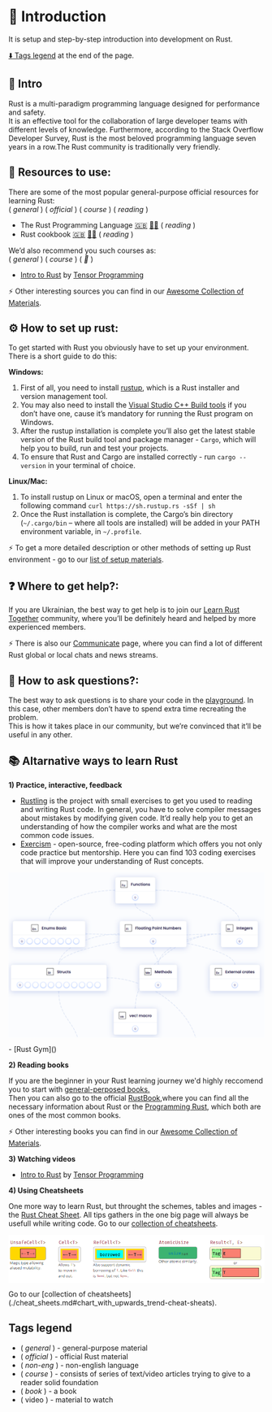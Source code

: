 # :footprints:️ Introduction

It is setup and step-by-step introduction into development on Rust.

[:arrow_down: Tags legend](#tags-legend) at the end of the page.

## :crab: Intro

<!-- [![](https://github.com/ChapliaS/LearnRustTogether/blob/master/asset/img/logo/rust-social-wide.jpg)](introduction.md) -->

Rust is a multi-paradigm programming language designed for performance and safety.<br/> It is an effective tool for the collaboration of large developer teams with different levels of knowledge. Furthermore, according to the Stack Overflow Developer Survey, Rust is the most beloved programming language seven years in a row.The Rust community is traditionally very friendly.

## :book:	 Resources to use:
There are some of the most popular general-purpose official resources for learning Rust: <br/>
( _general_ ) ( _official_ ) ( _course_ ) ( _reading_ )
- The Rust Programming Language [:uk:](https://doc.rust-lang.org/book/ch00-00-introduction.html) [:pirate_flag:](https://doc.rust-lang.ru/book/) ( _reading_ )
- Rust cookbook [:uk:](https://rust-lang-nursery.github.io/rust-cookbook/) [:pirate_flag:](https://doc.rust-lang.ru/rust-cookbook/intro.html) ( _reading_ )

We’d also recommend you such courses as:<br/>
( _general_ ) ( _course_ ) ( _:movie_camera:_ )
- [Intro to Rust](https://www.youtube.com/playlist?list=PLJbE2Yu2zumDF6BX6_RdPisRVHgzV02NW) by [Tensor Programming](https://www.youtube.com/c/TensorProgramming) 
<!-- - [Rust Tutorial](https://www.youtube.com/playlist?list=PLLqEtX6ql2EyPAZ1M2_C0GgVd4A-_L4_5) by [Doug Milford](https://www.youtube.com/channel/UCmBgC0JN41HjyjAXfkdkp-Q)  -->
<!-- - [The Rust Lang Book](https://www.youtube.com/playlist?list=PLai5B987bZ9CoVR-QEIN9foz4QCJ0H2Y8) by [Let's Get Rusty](https://www.youtube.com/c/LetsGetRusty)  -->
  
:zap:	Other interesting sources you can find in our [ Awesome Collection of Materials](./learn.md#mortar_board-our-awesome-collection-of-materials-to-learn-rust).

## :gear: How to set up rust:

To get started with Rust you obviously have to set up your environment.<br/> 
There is a short guide to do this:<br/>

**Windows:**
 1. First of all, you need to install [rustup](https://github.com/rust-lang/rustup.rs), which is a Rust installer and version management tool.
 2. You may also need to install the [Visual Studio C++ Build tools](https://visualstudio.microsoft.com/visual-cpp-build-tools/) if you don’t have one, cause it’s mandatory for running the Rust program on Windows.
 3. After the rustup installation is complete you’ll also get the latest stable version of the Rust build tool and package manager  - `Cargo`, which will help you to build, run and test your projects.
 4. To ensure that Rust and Cargo are installed correctly - run `cargo --version` in your terminal of choice. 

**Linux/Mac:**
1. To install rustup on Linux or macOS, open a terminal and enter the following command    `curl https://sh.rustup.rs -sSf | sh`
2. Once the Rust installation is complete, the Cargo’s bin directory (`~/.cargo/bin` – where all tools are installed) will be added in your PATH environment variable, in `~/.profile`.

:zap:	To get a more detailed description or other methods of setting up Rust environment - go to our [list of setup materials](https://github.com/rust-lang-ua/learn_rust_together/blob/master/learn.md#setup). 

## :question: Where to get help?:

If you are Ukrainian, the best way to get help is to join our [Learn Rust Together](https://t.me/rustlang_ua) community, where you’ll be definitely heard and helped by more experienced members.

:zap:	There is also our [Communicate](./communicate.md) page, where you can find a lot of different Rust global or local chats and news streams. 

## :pushpin: How to ask questions?:

The best way to ask questions is to share your code in the [playground](https://play.rust-lang.org/). In this case, other members don’t have to spend extra time recreating the problem.<br/>
This is how it takes place in our community, but we’re convinced that it’ll be useful in any other. 

## :books: Altarnative ways to learn Rust

**1) Practice, interactive, feedback**
- [Rustling](https://github.com/rust-lang/rustlings#rustlings-%EF%B8%8F) is the project with small exercises to get you used to reading and writing Rust code. In general, you have to solve compiler messages about mistakes by modifying given code. It’d really help you to get an understanding of how the compiler works and what are the most common code issues. 
- [Exercism](https://exercism.org/tracks/rust/concepts) - open-source, free-coding platform which offers you not only code practice but mentorship. Here you can find 103 coding exercises that will improve your understanding of Rust concepts.
<p align="center">
<img src="./asset/img/introduction_page/exercism.png"  width="600" align="center" />
</p>
- [Rust Gym]()

**2) Reading books**

If you are the beginner in your Rust learning journey we'd highly reccomend you to start with [general-perposed books.](./learn.md#star-general-purpose-courses) <br/> 
Then you can also go to the official [RustBook](https://doc.rust-lang.org/book/),where you can find all the necessary information about Rust or the [Programming Rust](https://cuteboyprogrammers.com/pdf/humblebundle/programmingrust.pdf), which both are ones of the most common books.

:zap:	Other interesting books you can find in our [ Awesome Collection of Materials](./learn.md#mortar_board-our-awesome-collection-of-materials-to-learn-rust).


**3) Watching videos**

- [Intro to Rust](https://www.youtube.com/playlist?list=PLJbE2Yu2zumDF6BX6_RdPisRVHgzV02NW) by [Tensor Programming](https://www.youtube.com/c/TensorProgramming) 
<!-- - [Rust Tutorial](https://www.youtube.com/playlist?list=PLLqEtX6ql2EyPAZ1M2_C0GgVd4A-_L4_5) by [Doug Milford](https://www.youtube.com/channel/UCmBgC0JN41HjyjAXfkdkp-Q)  -->
<!-- - [The Rust Lang Book](https://www.youtube.com/playlist?list=PLai5B987bZ9CoVR-QEIN9foz4QCJ0H2Y8) by [Let's Get Rusty](https://www.youtube.com/c/LetsGetRusty)  -->

**4) Using Cheatsheets**

One more way to learn Rust, but throught the schemes, tables and images - the [Rust Cheat Sheet](https://cheats.rs/). All tips gathers in the one big page will always be usefull while writing code. Go to our [collection of cheatsheets](./cheat_sheets.md#chart_with_upwards_trend-cheat-sheats).
<p align="center">
<img src="./asset/img/introduction_page/cheatsheet.png"  width="600" align="center" />
</p>
Go to our [collection of cheatsheets](./cheat_sheets.md#chart_with_upwards_trend-cheat-sheats).

## Tags legend
- ( _general_ ) - general-purpose material
- ( _official_ ) - official Rust material
- ( _non-eng_ ) - non-english language
- ( _course_ ) - consists of series of text/video articles trying to give to a reader solid foundation
- ( _book_ ) - a book
- ( video ) - material to watch
